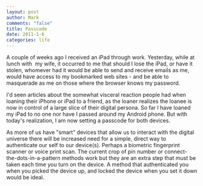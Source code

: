 ```yaml
--- 
layout: post
author: Mark
comments: "false"
title: Passcode
date: 2011-1-6
categories: life
---
```

A couple of weeks ago I received an iPad through work. Yesterday, while at lunch with  my wife, it occurred to me that should I lose the iPad, or have it stolen, whomever had it would be able to send and receive emails as me, would have access to my bookmarked web sites - and be able to masquerade as me on those where the browser knows my password.

I'd seen articles about the somewhat visceral reaction people had when loaning their iPhone or iPad to a friend, as the loaner realizes the loanee is now in control of a large slice of their digital persona. So far I have loaned my iPad to no one nor have I passed around my Android phone. But with today's realization, I am now setting a passcode for both devices.

As more of us have "smart" devices that allow us to interact with the digital universe there will be increased need for a simple, direct way to authenticate our self to our device(s). Perhaps a biometric fingerprint scanner or voice print scan. The current crop of pin number or connect-the-dots-in-a-pattern methods work but they are an extra step that must be taken each time you turn on the device. A method that authenticated you when you picked the device up, and locked the device when you set it down would be ideal.
